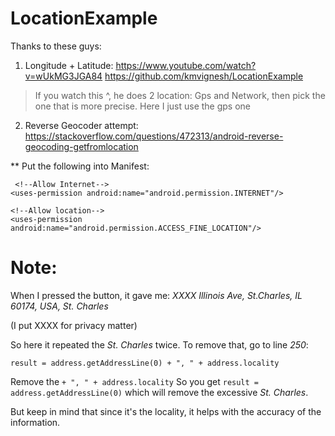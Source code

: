 # LocationExample

  Thanks to these guys:

 1. Longitude + Latitude:
   https://www.youtube.com/watch?v=wUkMG3JGA84
   https://github.com/kmvignesh/LocationExample

 > If you watch this ^, he does 2 location: Gps and Network, then
 > pick the one that is more precise.
 > Here I just use the gps one

 2. Reverse Geocoder attempt:
   https://stackoverflow.com/questions/472313/android-reverse-geocoding-getfromlocation


  ** Put the following into Manifest:

     <!--Allow Internet-->
    <uses-permission android:name="android.permission.INTERNET"/>

    <!--Allow location-->
    <uses-permission android:name="android.permission.ACCESS_FINE_LOCATION"/>
    
    
   # Note: 
   When I pressed the button, it gave me: 
   *XXXX Illinois Ave, St.Charles, IL 60174, USA, St. Charles*
   
   (I put XXXX for privacy matter)
   
   So here it repeated the *St. Charles* twice.
   To remove that, go to line *250*: 
   
   ```result = address.getAddressLine(0) + ", " + address.locality```
   
   Remove the ``` + ", " + address.locality ```
   So you get ```result = address.getAddressLine(0)```
    which will remove the excessive *St. Charles*.
    
   But keep in mind that since it's the locality, it helps with the accuracy of the information. 
